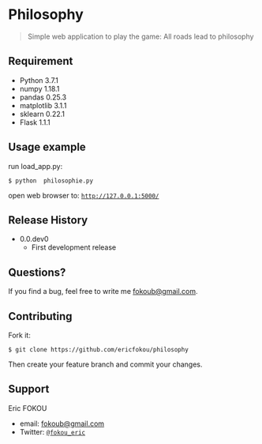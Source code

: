 

# Philosophy

> Simple web application to play the game: All roads lead to philosophy

## Requirement

- Python 3.7.1
- numpy 1.18.1
- pandas 0.25.3
- matplotlib 3.1.1
- sklearn 0.22.1
- Flask 1.1.1


## Usage example

run load_app.py:

    $ python  philosophie.py
    
open web browser to:  <a href="http://127.0.0.1:5000/" target="_blank">`http://127.0.0.1:5000/`</a>

## Release History

* 0.0.dev0
    * First development  release 

## Questions?

If you find a bug, feel free to write me [fokoub@gmail.com](mailto:fokoub@gmail.com).

## Contributing

Fork it:

	$ git clone https://github.com/ericfokou/philosophy

Then create your feature branch and commit your changes.

## Support

Eric FOKOU 

- email: [fokoub@gmail.com](mailto:fokoub@gmail.com)
- Twitter: <a href="http://twitter.com/fokou_eric" target="_blank">`@fokou_eric`</a>



